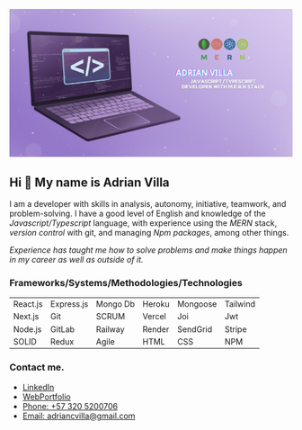 ![cover-typescript-mern-react-node-next-developer-web](/public/cover.svg)

## Hi 👋 My name is Adrian Villa

I am a developer with skills in analysis, autonomy, initiative, teamwork, and problem-solving. I have a good level of English and knowledge of the *Javascript/Typescript* language, with experience using the *MERN* stack, *version control* with git, and managing *Npm packages*, among other things.

*Experience has taught me how to solve problems and make things happen in my career as well as outside of it.*

### Frameworks/Systems/Methodologies/Technologies

|             |||||                                                 |
|------------|--------------|----------|--------|----------|----------|
| React.js   | Express.js   | Mongo Db | Heroku | Mongoose | Tailwind |
| Next.js    | Git          | SCRUM    | Vercel | Joi      | Jwt      |
| Node.js    | GitLab       | Railway  | Render | SendGrid | Stripe   |
| SOLID      | Redux        | Agile    | HTML   | CSS      | NPM      |

### Contact me.

- [LinkedIn](https://www.linkedin.com/in/adrian-villa-776783175/)
- [WebPortfolio](https://adrian-villa-dev-portfolio.vercel.app/)
- [Phone: +57 320 5200706](https://api.whatsapp.com/send?phone=573205200706)
- [Email: adriancvilla@gmail.com](mailto:adriancvilla@gmail.com)
